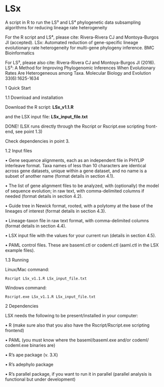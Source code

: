 # LSx
A script in R to run the LS³ and LS⁴ phylogenetic data subsampling algorithms for reducing lineage rate heterogeneity

For the R script and LS⁴, please cite:
Rivera-Rivera CJ and Montoya-Burgos JI (accepted). LSx: Automated reduction of gene-specific lineage evolutionary rate heterogeneity for multi-gene phylogeny inference. BMC Bioinformatics

For LS³, please also cite:
Rivera-Rivera CJ and Montoya-Burgos JI (2016). LS³: A Method for Improving Phylogenomic Inferences When Evolutionary Rates Are Heterogeneous among Taxa. Molecular Biology and Evolution 33(6):1625-1634

1 Quick Start

1.1 Download and installation


  Download the R script:  <b>LSx_v1.1.R</b>
  
  and the LSX input file: <b>LSx_input_file.txt</b>


  DONE! (LSX runs directly through the Rscript or Rscript.exe scripting front-end, see
point 1.3)

  Check dependencies in point 3.
  
  
1.2 Input files


  • Gene sequence alignments, each as an independent file in PHYLIP interleave
format. Taxa names of less than 10 characters are identical across gene datasets,
unique within a gene dataset, and no name is a subset of another name (format
details in section 4.1).

  • The list of gene alignment files to be analyzed, with (optionally) the model of
sequence evolution; in raw text, with comma-delimited columns if needed (format
details in section 4.2).

  • Guide tree in Newick format, rooted, with a polytomy at the base of the lineages of
interest (format details in section 4.3).

  • Lineage-taxon file in raw text format, with comma-delimited columns (format
details in section 4.4).

  • LSX input file with the values for your current run (details in section 4.5).
  
  • PAML control files. These are baseml.ctl or codeml.ctl (aaml.ctl in the LSX
example files).


1.3 Running

  Linux/Mac command:
  
    Rscript LSx_v1.1.R LSx_input_file.txt
    
  Windows command:
  
    Rscript.exe LSx_v1.1.R LSx_input_file.txt

2 Dependencies

LSX needs the following to be present/installed in your computer:

• R (make sure also that you also have the Rscript/Rscript.exe scripting frontend)

• PAML (you must know where the baseml/baseml.exe and/or codeml/
codeml.exe binaries are)

• R’s ape package (v. 3.X)

• R’s adephylo package

• R’s parallel package, if you want to run it in parallel (parallel analysis is functional
but under development)
